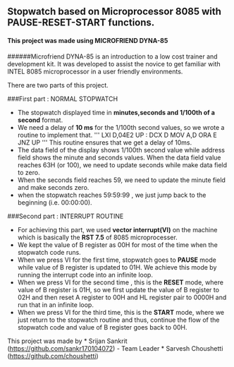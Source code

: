 ## Stopwatch based on Microprocessor 8085 with PAUSE-RESET-START functions.
#### This project was made using MICROFRIEND DYNA-85
######Microfriend  DYNA-85  is  an  introduction  to  a  low cost trainer and  development kit. It was developed to assist the novice to get familiar with  INTEL  8085  microprocessor in  a user friendly environments.

There are two parts of this project.

###First part : NORMAL STOPWATCH

  *  The stopwatch displayed time in **minutes,seconds and 1/100th of a second** format.
  *  We need a delay of **10 ms** for the 1/100th second values, so we wrote a routine to implement that.
      '''
      LXI D,04E2
      UP : DCX D
      MOV A,D
      ORA E
      JNZ UP
      '''
     This routine ensures that we get a delay of 10ms.
  *  The data field of the display shows 1/100th second value while address field shows the minute and seconds values. When the data field value   reaches 63H (or 100), we need to update seconds while make data field to zero.
  * When the seconds field reaches 59, we need to update the minute field and make seconds zero.
  * when the stopwatch reaches 59:59:99 , we just jump back to the beginning (i.e. 00:00:00).

###Second part : INTERRUPT ROUTINE

  * For achieving this part, we used **vector interrupt(VI)** on the machine which is basically the **RST 7.5** of 8085 microprocesser.
  * We kept the value of B register as 00H for most of the time when the stopwatch code runs.
  * When we press VI for the first time, stopwatch goes to **PAUSE** mode while value of B register is updated to 01H. We achieve this mode by running the interrupt code into an infinite loop.
  * When we press VI for the second time , this is the **RESET** mode, where value of B register is 01H, so we first update the value of B register to 02H and then reset A register to 00H and HL register pair to 0000H and run that in an infinite loop.
  * When we press VI for the third time, this is the **START** mode, where we just return to the stopwatch routine and thus, continue the flow of the stopwatch code and value of B register goes back to 00H.


  This project was made by
    * Srijan Sankrit (https://github.com/sankr170104072) - Team Leader
    * Sarvesh Choushetti (https://github.com/choushetti)
